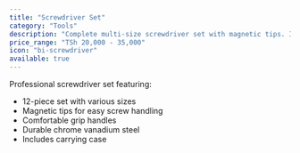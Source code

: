 ```yaml
---
title: "Screwdriver Set"
category: "Tools"
description: "Complete multi-size screwdriver set with magnetic tips. Includes both Phillips and flathead screwdrivers in various sizes."
price_range: "TSh 20,000 - 35,000"
icon: "bi-screwdriver"
available: true
---
```


Professional screwdriver set featuring:
- 12-piece set with various sizes
- Magnetic tips for easy screw handling
- Comfortable grip handles
- Durable chrome vanadium steel
- Includes carrying case